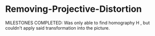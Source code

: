 # Removing-Projective-Distortion


MILESTONES COMPLETED: 
Was only able to find homography H , but couldn't apply said transformation 
into the picture.


